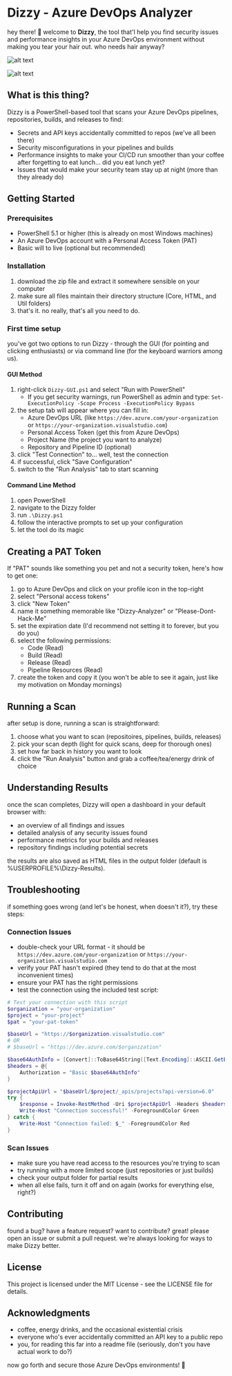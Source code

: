 # Dizzy - Azure DevOps Analyzer

hey there! 👋 welcome to **Dizzy**, the tool that'l help you find security issues and performance insights in your Azure DevOps environment without making you tear your hair out. who needs hair anyway?


![alt text](https://github.com/BekeAtGithub/Dizzy/blob/main/AppScreenShot1.jpg)


![alt text](https://github.com/BekeAtGithub/Dizzy/blob/main/AppScreenShot2.jpg)


## What is this thing?

Dizzy is a PowerShell-based tool that scans your Azure DevOps pipelines, repositories, builds, and releases to find:

- Secrets and API keys accidentally committed to repos (we've all been there)
- Security misconfigurations in your pipelines and builds
- Performance insights to make your CI/CD run smoother than your coffee after forgetting to eat lunch... did you eat lunch yet?
- Issues that would make your security team stay up at night (more than they already do)

## Getting Started

### Prerequisites

- PowerShell 5.1 or higher (this is already on most Windows machines)
- An Azure DevOps account with a Personal Access Token (PAT)
- Basic will to live (optional but recommended)

### Installation

1. download the zip file and extract it somewhere sensible on your computer
2. make sure all files maintain their directory structure (Core, HTML, and Util folders)
3. that's it. no really, that's all you need to do.

### First time setup

you've got two options to run Dizzy - through the GUI (for pointing and clicking enthusiasts) or via command line (for the keyboard warriors among us).

#### GUI Method

1. right-click `Dizzy-GUI.ps1` and select "Run with PowerShell"
   - If you get security warnings, run PowerShell as admin and type: `Set-ExecutionPolicy -Scope Process -ExecutionPolicy Bypass`
2. the setup tab will appear where you can fill in:
   - Azure DevOps URL (like `https://dev.azure.com/your-organization` or `https://your-organization.visualstudio.com`)
   - Personal Access Token (get this from Azure DevOps)
   - Project Name (the project you want to analyze)
   - Repository and Pipeline ID (optional)
3. click "Test Connection" to... well, test the connection
4. if successful, click "Save Configuration"
5. switch to the "Run Analysis" tab to start scanning

#### Command Line Method

1. open PowerShell
2. navigate to the Dizzy folder
3. run `.\Dizzy.ps1`
4. follow the interactive prompts to set up your configuration
5. let the tool do its magic

## Creating a PAT Token

If "PAT" sounds like something you pet and not a security token, here's how to get one:

1. go to Azure DevOps and click on your profile icon in the top-right
2. select "Personal access tokens"
3. click "New Token"
4. name it something memorable like "Dizzy-Analyzer" or "Please-Dont-Hack-Me"
5. set the expiration date (I'd recommend not setting it to forever, but you do you)
6. select the following permissions:
   - Code (Read)
   - Build (Read)
   - Release (Read)
   - Pipeline Resources (Read)
7. create the token and copy it (you won't be able to see it again, just like my motivation on Monday mornings)

## Running a Scan

after setup is done, running a scan is straightforward:

1. choose what you want to scan (repositoires, pipelines, builds, releases)
2. pick your scan depth (light for quick scans, deep for thorough ones)
3. set how far back in history you want to look
4. click the "Run Analysis" button and grab a coffee/tea/energy drink of choice

## Understanding Results

once the scan completes, Dizzy will open a dashboard in your default browser with:

- an overview of all findings and issues
- detailed analysis of any security issues found
- performance metrics for your builds and releases
- repository findings including potential secrets

the results are also saved as HTML files in the output folder (default is %USERPROFILE%\Dizzy-Results).

## Troubleshooting

if something goes wrong (and let's be honest, when doesn't it?), try these steps:

### Connection Issues

- double-check your URL format - it should be `https://dev.azure.com/your-organization` or `https://your-organization.visualstudio.com`
- verify your PAT hasn't expired (they tend to do that at the most inconvenient times)
- ensure your PAT has the right permissions
- test the connection using the included test script:

```powershell
# Test your connection with this script
$organization = "your-organization" 
$project = "your-project"
$pat = "your-pat-token"

$baseUrl = "https://$organization.visualstudio.com"
# OR
# $baseUrl = "https://dev.azure.com/$organization"

$base64AuthInfo = [Convert]::ToBase64String([Text.Encoding]::ASCII.GetBytes(":$pat"))
$headers = @{
    Authorization = "Basic $base64AuthInfo"
}

$projectApiUrl = "$baseUrl/$project/_apis/projects?api-version=6.0"
try {
    $response = Invoke-RestMethod -Uri $projectApiUrl -Headers $headers -Method Get
    Write-Host "Connection successful!" -ForegroundColor Green
} catch {
    Write-Host "Connection failed: $_" -ForegroundColor Red
}
```

### Scan Issues

- make sure you have read access to the resources you're trying to scan
- try running with a more limited scope (just repositories or just builds)
- check your output folder for partial results
- when all else fails, turn it off and on again (works for everything else, right?)

## Contributing

found a bug? have a feature request? want to contribute? great! please open an issue or submit a pull request. we're always looking for ways to make Dizzy better.

## License

This project is licensed under the MIT License - see the LICENSE file for details.

## Acknowledgments

- coffee, energy drinks, and the occasional existential crisis
- everyone who's ever accidentally committed an API key to a public repo
- you, for reading this far into a readme file (seriously, don't you have actual work to do?)

now go forth and secure those Azure DevOps environments! 🚀
